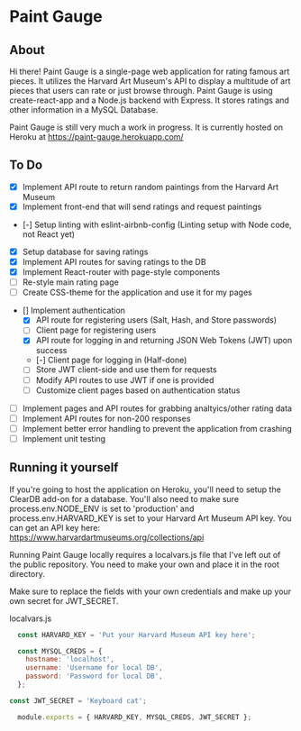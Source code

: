# Paint Gauge

## About
Hi there! Paint Gauge is a single-page web application for rating famous art pieces. It utilizes the Harvard Art Museum's API to display a multitude of art pieces that users can rate or just browse through. Paint Gauge is using create-react-app and a Node.js backend with Express. It stores ratings and other information in a MySQL Database.

Paint Gauge is still very much a work in progress. It is currently hosted on Heroku at https://paint-gauge.herokuapp.com/

## To Do
- [x] Implement API route to return random paintings from the Harvard Art Museum
- [x] Implement front-end that will send ratings and request paintings
- [-] Setup linting with eslint-airbnb-config (Linting setup with Node code, not React yet)
- [x] Setup database for saving ratings
- [x] Implement API routes for saving ratings to the DB
- [x] Implement React-router with page-style components
- [ ] Re-style main rating page
- [ ] Create CSS-theme for the application and use it for my pages
- [] Implement authentication
  - [x] API route for registering users (Salt, Hash, and Store passwords)
  - [ ] Client page for registering users
  - [x] API route for logging in and returning JSON Web Tokens (JWT) upon success
  - [-] Client page for logging in (Half-done)
  - [ ] Store JWT client-side and use them for requests
  - [ ] Modify API routes to use JWT if one is provided
  - [ ] Customize client pages based on authentication status
- [ ] Implement pages and API routes for grabbing analtyics/other rating data
- [ ] Implement API routes for non-200 responses
- [ ] Implement better error handling to prevent the application from crashing 
- [ ] Implement unit testing

## Running it yourself

If you're going to host the application on Heroku, you'll need to setup the ClearDB add-on for a database.
You'll also need to make sure process.env.NODE_ENV is set to 'production' and process.env.HARVARD_KEY is set to your Harvard Art Museum API key.
You can get an API key here: https://www.harvardartmuseums.org/collections/api

Running Paint Gauge locally requires a localvars.js file that I've left out of the public repository. 
You need to make your own and place it in the root directory.

Make sure to replace the fields with your own credentials and make up your own secret for JWT_SECRET.

localvars.js
```javascript
  const HARVARD_KEY = 'Put your Harvard Museum API key here';

  const MYSQL_CREDS = {
    hostname: 'localhost',
    username: 'Username for local DB',
    password: 'Password for local DB',
  };

const JWT_SECRET = 'Keyboard cat';

  module.exports = { HARVARD_KEY, MYSQL_CREDS, JWT_SECRET };
```